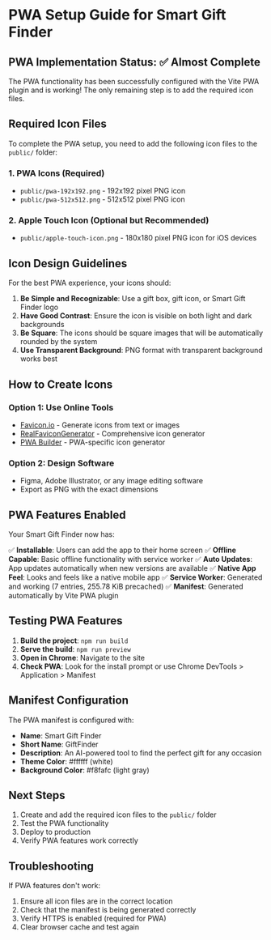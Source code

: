 # PWA Setup Guide for Smart Gift Finder

## PWA Implementation Status: ✅ Almost Complete

The PWA functionality has been successfully configured with the Vite PWA plugin and is working! The only remaining step is to add the required icon files.

## Required Icon Files

To complete the PWA setup, you need to add the following icon files to the `public/` folder:

### 1. PWA Icons (Required)
- `public/pwa-192x192.png` - 192x192 pixel PNG icon
- `public/pwa-512x512.png` - 512x512 pixel PNG icon

### 2. Apple Touch Icon (Optional but Recommended)
- `public/apple-touch-icon.png` - 180x180 pixel PNG icon for iOS devices

## Icon Design Guidelines

For the best PWA experience, your icons should:

1. **Be Simple and Recognizable**: Use a gift box, gift icon, or Smart Gift Finder logo
2. **Have Good Contrast**: Ensure the icon is visible on both light and dark backgrounds
3. **Be Square**: The icons should be square images that will be automatically rounded by the system
4. **Use Transparent Background**: PNG format with transparent background works best

## How to Create Icons

### Option 1: Use Online Tools
- [Favicon.io](https://favicon.io/) - Generate icons from text or images
- [RealFaviconGenerator](https://realfavicongenerator.net/) - Comprehensive icon generator
- [PWA Builder](https://www.pwabuilder.com/imageGenerator) - PWA-specific icon generator

### Option 2: Design Software
- Figma, Adobe Illustrator, or any image editing software
- Export as PNG with the exact dimensions

## PWA Features Enabled

Your Smart Gift Finder now has:

✅ **Installable**: Users can add the app to their home screen
✅ **Offline Capable**: Basic offline functionality with service worker
✅ **Auto Updates**: App updates automatically when new versions are available
✅ **Native App Feel**: Looks and feels like a native mobile app
✅ **Service Worker**: Generated and working (7 entries, 255.78 KiB precached)
✅ **Manifest**: Generated automatically by Vite PWA plugin

## Testing PWA Features

1. **Build the project**: `npm run build`
2. **Serve the build**: `npm run preview`
3. **Open in Chrome**: Navigate to the site
4. **Check PWA**: Look for the install prompt or use Chrome DevTools > Application > Manifest

## Manifest Configuration

The PWA manifest is configured with:
- **Name**: Smart Gift Finder
- **Short Name**: GiftFinder
- **Description**: An AI-powered tool to find the perfect gift for any occasion
- **Theme Color**: #ffffff (white)
- **Background Color**: #f8fafc (light gray)

## Next Steps

1. Create and add the required icon files to the `public/` folder
2. Test the PWA functionality
3. Deploy to production
4. Verify PWA features work correctly

## Troubleshooting

If PWA features don't work:
1. Ensure all icon files are in the correct location
2. Check that the manifest is being generated correctly
3. Verify HTTPS is enabled (required for PWA)
4. Clear browser cache and test again 